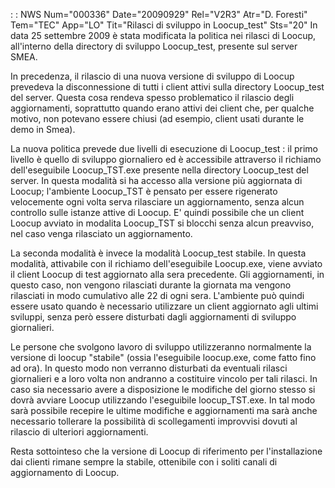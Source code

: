  :  : NWS Num="000336" Date="20090929" Rel="V2R3" Atr="D. Foresti" Tem="TEC" App="LO" Tit="Rilasci di sviluppo in Loocup_test" Sts="20"
In data 25 settembre 2009 è stata modificata la politica nei rilasci di Loocup, all'interno della directory di sviluppo Loocup_test, presente sul server SMEA.

In precedenza, il rilascio di una nuova versione di sviluppo di Loocup prevedeva la disconnessione
 di tutti i client attivi sulla directory Loocup_test del server. Questa cosa rendeva spesso problematico il rilascio degli aggiornamenti, soprattutto quando erano attivi dei client che, per qualche motivo, non potevano essere chiusi (ad esempio, client usati durante le demo in Smea).

La nuova politica prevede due livelli di esecuzione di Loocup_test :  il primo livello è quello di sviluppo giornaliero ed è accessibile attraverso il richiamo dell'eseguibile Loocup_TST.exe presente
nella directory Loocup_test del server. In questa modalità si ha accesso alla versione più aggiornata di Loocup; l'ambiente Loocup_TST è pensato per essere rigenerato velocemente ogni volta
serva rilasciare un aggiornamento, senza alcun controllo sulle istanze attive di Loocup.
E' quindi possibile che un client Loocup avviato in modalita Loocup_TST si blocchi senza alcun preavviso, nel caso venga rilasciato un aggiornamento.

La seconda modalità è invece la modalità Loocup_test stabile. In questa modalità, attivabile con il
richiamo dell'eseguibile Loocup.exe, viene avviato il client Loocup di test aggiornato alla sera precedente. Gli aggiornamenti, in questo caso, non vengono rilasciati durante la giornata ma vengono
rilasciati in modo cumulativo alle 22 di ogni sera. L'ambiente può quindi essere usato quando è necessario utilizzare un client aggiornato agli ultimi sviluppi, senza però essere disturbati dagli
aggiornamenti di sviluppo giornalieri.

Le persone che svolgono lavoro di sviluppo utilizzeranno normalmente la versione di loocup "stabile" (ossia l'eseguibile loocup.exe, come fatto fino ad ora).
In questo modo non verranno disturbati da eventuali rilasci giornalieri e a loro volta non andranno
a costituire vincolo per tali rilasci.
In caso sia necessario avere a disposizione le modifiche del giorno stesso si dovrà avviare Loocup
utilizzando l'eseguibile loocup_TST.exe. In tal modo sarà possibile recepire le  ultime modifiche e
aggiornamenti ma sarà anche necessario tollerare la possibilità di scollegamenti improvvisi dovuti
al rilascio di ulteriori aggiornamenti.

Resta sottointeso che la versione di Loocup di riferimento per l'installazione dai clienti rimane sempre la stabile, ottenibile con i soliti canali di aggiornamento di Loocup.
